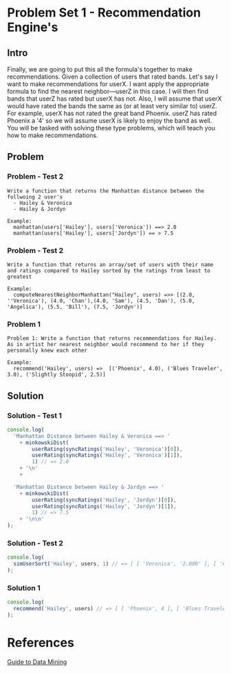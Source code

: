 # Problem Set 1 - Recommendation Engine's

## Intro
Finally, we are going to put this all the formula's together to make recommendations. Given a collection of users that rated bands. Let's say I want to
make recommendations for userX. I want apply the appropriate formula to find the nearest neighbor—userZ in this case. I will
then find bands that userZ has rated but userX has not. Also, I will assume that userX
would have rated the bands the same as (or at least very similar to) userZ. For example,
userX has not rated the great band Phoenix. userZ has rated Phoenix a '4' so we will
assume userX is likely to enjoy the band as well. You will be tasked with solving these type problems, which will teach you how to make recommendations.


Problem
---------

### Problem - Test 2
```
Write a function that returns the Manhattan distance between the follwoing 2 user's
  - Hailey & Veronica
  - Hailey & Jordyn

Example:
  manhattan(users['Hailey'], users['Veronica']) ==> 2.0
  manhattan(users['Hailey'], users['Jordyn']) == > 7.5
```

### Problem - Test 2
```
Write a function that returns an array/set of users with their name and ratings compared to Hailey sorted by the ratings from least to greatest

Example:
  computeNearestNeighborManhattan("Hailey", users) =>> [(2.0, ''Veronica'), (4.0, 'Chan'),(4.0, 'Sam'), (4.5, 'Dan'), (5.0, 'Angelica'), (5.5, 'Bill'), (7.5, 'Jordyn')]
```

### Problem 1
```
Problem 1: Write a function that returns recommendations for Hailey. As in artist her nearest neighbor would recommend to her if they personally knew each other

Example:
  recommend('Hailey', users) =>  [('Phoenix', 4.0), ('Blues Traveler', 3.0), ('Slightly Stoopid', 2.5)]
```

Solution
---------

### Solution - Test 1
```javascript
console.log(
  'Manhattan Distance between Hailey & Veronica ==> '
    + minkowskiDist(
        userRating(syncRatings('Hailey', 'Veronica')[0]),
        userRating(syncRatings('Hailey', 'Veronica')[1]),
        1) // => 2.0
    + '\n'
    +

  'Manhattan Distance between Hailey & Jordyn ==> '
    + minkowskiDist(
        userRating(syncRatings('Hailey', 'Jordyn')[0]),
        userRating(syncRatings('Hailey', 'Jordyn')[1]),
        1) // => 7.5
    + '\n\n'
);
```

### Solution - Test 2
```javascript
console.log(
  simUserSort('Hailey', users, 1) // => [ [ 'Veronica', '2.000' ], [ 'Chan', '4.000' ], [ 'Sam', '4.000' ], [ 'Dan', '4.500' ], [ 'Angelica', '5.000' ], [ 'Bill', '5.500' ], [ 'Jordyn', '7.500' ] ]
);
```

### Solution 1
```javascript
console.log(
  recommend('Hailey', users) // => [ [ 'Phoenix', 4 ], [ 'Blues Traveler', 3 ], [ 'Slightly Stoopid', 2.5 ] ]
);
```

# References
[Guide to Data Mining](http://guidetodatamining.com)
